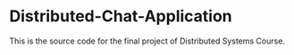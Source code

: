 # Distributed-Chat-Application
This is the source code for the final project of Distributed Systems Course.
